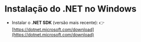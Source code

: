 # Instalação do .NET no Windows

* Instalar o **.NET SDK** (versão mais recente):
  👉 [https://dotnet.microsoft.com/download](https://dotnet.microsoft.com/download)
